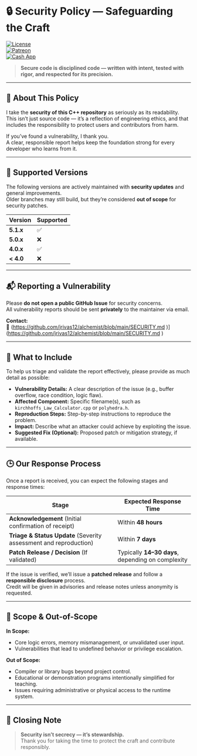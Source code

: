 # 🔒 Security Policy — Safeguarding the Craft  

[![License](https://img.shields.io/badge/License-Apache%202.0-blue.svg)](LICENSE)  
[![Patreon](https://img.shields.io/badge/Sponsor-Patreon%2Fjrivas12-orange.svg)](https://patreon.com/jrivas12)  
[![Cash App](https://img.shields.io/badge/CashApp-$joerivas801-green.svg)](https://cash.app/$joerivas801)  

> **Secure code is disciplined code — written with intent, tested with rigor, and respected for its precision.**

---

## 🧭 About This Policy  

I take the **security of this C++ repository** as seriously as its readability.  
This isn’t just source code — it’s a reflection of engineering ethics, and that includes the responsibility to protect users and contributors from harm.  

If you’ve found a vulnerability, I thank you.  
A clear, responsible report helps keep the foundation strong for every developer who learns from it.  

---

## 🧱 Supported Versions  

The following versions are actively maintained with **security updates** and general improvements.  
Older branches may still build, but they’re considered **out of scope** for security patches.  

| Version | Supported |
|----------|------------|
| **5.1.x** | :white_check_mark: |
| **5.0.x** | :x: |
| **4.0.x** | :white_check_mark: |
| **< 4.0** | :x: |

---

## 📬 Reporting a Vulnerability  

Please **do not open a public GitHub Issue** for security concerns.  
All vulnerability reports should be sent **privately** to the maintainer via email.  

**Contact:**  
📧 (https://github.com/jrivas12/alchemist/blob/main/SECURITY.md
)](https://github.com/jrivas12/alchemist/blob/main/SECURITY.md
)

---

## 🧩 What to Include  

To help us triage and validate the report effectively, please provide as much detail as possible:

- **Vulnerability Details:** A clear description of the issue (e.g., buffer overflow, race condition, logic flaw).  
- **Affected Component:** Specific filename(s), such as `kirchhoffs_Law_Calculator.cpp` or `polyhedra.h`.  
- **Reproduction Steps:** Step-by-step instructions to reproduce the problem.  
- **Impact:** Describe what an attacker could achieve by exploiting the issue.  
- **Suggested Fix (Optional):** Proposed patch or mitigation strategy, if available.  

---

## 🕒 Our Response Process  

Once a report is received, you can expect the following stages and response times:  

| Stage | Expected Response Time |
|--------|------------------------|
| **Acknowledgement** (Initial confirmation of receipt) | Within **48 hours** |
| **Triage & Status Update** (Severity assessment and reproduction) | Within **7 days** |
| **Patch Release / Decision** (If validated) | Typically **14–30 days**, depending on complexity |

If the issue is verified, we’ll issue a **patched release** and follow a **responsible disclosure** process.  
Credit will be given in advisories and release notes unless anonymity is requested.  

---

## 🧠 Scope & Out-of-Scope  

**In Scope:**  
- Core logic errors, memory mismanagement, or unvalidated user input.  
- Vulnerabilities that lead to undefined behavior or privilege escalation.  

**Out of Scope:**  
- Compiler or library bugs beyond project control.  
- Educational or demonstration programs intentionally simplified for teaching.  
- Issues requiring administrative or physical access to the runtime system.  

---

## 🏁 Closing Note  

> **Security isn’t secrecy — it’s stewardship.**  
> Thank you for taking the time to protect the craft and contribute responsibly.  
